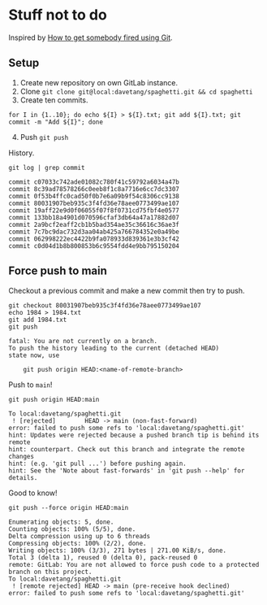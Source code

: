 # Stuff not to do

Inspired by [How to get somebody fired using Git](https://dev.to/mauroaccorinti/how-to-get-somebody-fired-using-git-31if).

## Setup

1. Create new repository on own GitLab instance.
2. Clone `git clone git@local:davetang/spaghetti.git && cd spaghetti`
3. Create ten commits.

```console
for I in {1..10}; do echo ${I} > ${I}.txt; git add ${I}.txt; git commit -m "Add ${I}"; done
```

4. Push `git push`

History.

```console
git log | grep commit
```
```
commit c07033c742ade01082c780f41c59792a6034a47b
commit 8c39ad78578266c0eeb8f1c8a7716e6cc7dc3307
commit 0f53b4ffc0cad50f0b7e6a09b9f54c8306cc9138
commit 80031907beb935c3f4fd36e78aee0773499ae107
commit 19aff22e9d0f06055f07f8f0731cd75fbf4e0577
commit 133bb18a4901d070596cfaf3db64a47a17882d07
commit 2a9bcf2eaff2cb1b5bad354ae35c36616c36ae3f
commit 7c7bc9dac732d3aa04ab425a766784352e0a49be
commit 062998222ec4422b9fa078933d839361e3b3cf42
commit c0d04d1b8b800853b6c9554fdd4e9bb795150204
```

## Force push to main

Checkout a previous commit and make a new commit then try to push.

```console
git checkout 80031907beb935c3f4fd36e78aee0773499ae107
echo 1984 > 1984.txt
git add 1984.txt
git push
```
```
fatal: You are not currently on a branch.
To push the history leading to the current (detached HEAD)
state now, use

    git push origin HEAD:<name-of-remote-branch>
```

Push to `main`!

```console
git push origin HEAD:main
```
```
To local:davetang/spaghetti.git
 ! [rejected]        HEAD -> main (non-fast-forward)
error: failed to push some refs to 'local:davetang/spaghetti.git'
hint: Updates were rejected because a pushed branch tip is behind its remote
hint: counterpart. Check out this branch and integrate the remote changes
hint: (e.g. 'git pull ...') before pushing again.
hint: See the 'Note about fast-forwards' in 'git push --help' for details.
```

Good to know!

```console
git push --force origin HEAD:main
```
```
Enumerating objects: 5, done.
Counting objects: 100% (5/5), done.
Delta compression using up to 6 threads
Compressing objects: 100% (2/2), done.
Writing objects: 100% (3/3), 271 bytes | 271.00 KiB/s, done.
Total 3 (delta 1), reused 0 (delta 0), pack-reused 0
remote: GitLab: You are not allowed to force push code to a protected branch on this project.
To local:davetang/spaghetti.git
 ! [remote rejected] HEAD -> main (pre-receive hook declined)
error: failed to push some refs to 'local:davetang/spaghetti.git'
```
